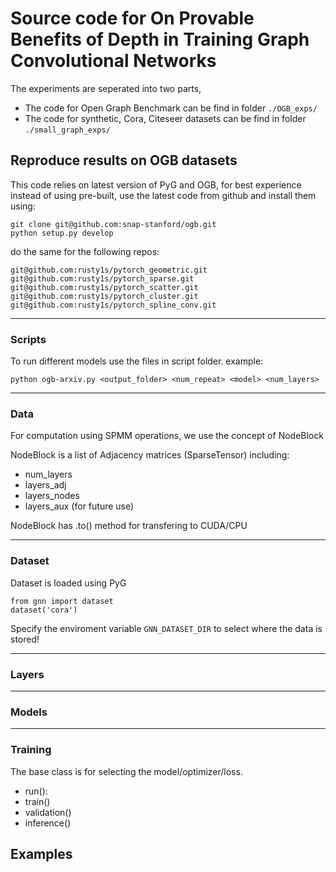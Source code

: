# Source code for On Provable Benefits of Depth in Training Graph Convolutional Networks

The experiments are seperated into two parts, 
- The code for Open Graph Benchmark can be find in folder `./OGB_exps/`
- The code for synthetic, Cora, Citeseer datasets can be find in folder `./small_graph_exps/`

## Reproduce results on OGB datasets


This code relies on latest version of PyG and OGB, for best experience instead of using pre-built, use the latest code from github and install them using:

    git clone git@github.com:snap-stanford/ogb.git
    python setup.py develop


do the same for the following repos:

    git@github.com:rusty1s/pytorch_geometric.git
    git@github.com:rusty1s/pytorch_sparse.git
    git@github.com:rusty1s/pytorch_scatter.git
    git@github.com:rusty1s/pytorch_cluster.git
    git@github.com:rusty1s/pytorch_spline_conv.git

---

### Scripts
To run different models use the files in script folder. example:

    python ogb-arxiv.py <output_folder> <num_repeat> <model> <num_layers>

---
### Data

For computation using SPMM operations, we use the concept of NodeBlock

NodeBlock is a list of Adjacency matrices (SparseTensor) including:

- num_layers
- layers_adj
- layers_nodes
- layers_aux (for future use)


NodeBlock has .to() method for transfering to CUDA/CPU

---

### Dataset
Dataset is loaded using PyG

    from gnn import dataset
    dataset('cora')

Specify the enviroment variable `GNN_DATASET_DIR` to select where the data is stored!


---

### Layers

---

### Models

---

### Training

The base class is for selecting the model/optimizer/loss.

- run():
- train()
- validation()
- inference()


## Examples
